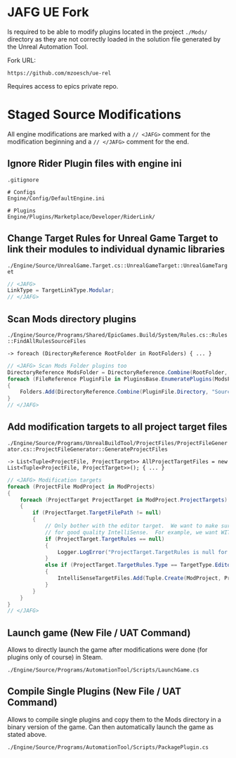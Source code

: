 # JAFG UE Fork

Is required to be able to modify plugins located in the project `./Mods/` directory
as they are not correctly loaded in the solution file generated by the Unreal Automation Tool.

Fork URL:

```
https://github.com/mzoesch/ue-rel
```

Requires access to epics private repo.

# Staged Source Modifications

All engine modifications are marked with a `// <JAFG>` comment
for the modification beginning and a `// </JAFG>` comment for the end.

## Ignore Rider Plugin files with engine ini

`.gitignore`

```.gitignore
# Configs
Engine/Config/DefaultEngine.ini

# Plugins
Engine/Plugins/Marketplace/Developer/RiderLink/
```

## Change Target Rules for Unreal Game Target to link their modules to individual dynamic libraries

`./Engine/Source/UnrealGame.Target.cs::UnrealGameTarget::UnrealGameTarget`

```csharp
// <JAFG>
LinkType = TargetLinkType.Modular;
// </JAFG>
```

## Scan Mods directory plugins

`./Engine/Source/Programs/Shared/EpicGames.Build/System/Rules.cs::Rules::FindAllRulesSourceFiles`

`-> foreach (DirectoryReference RootFolder in RootFolders) { ... }`

```csharp
// <JAFG> Scan Mods Folder plugins too
DirectoryReference ModsFolder = DirectoryReference.Combine(RootFolder, "Mods");
foreach (FileReference PluginFile in PluginsBase.EnumeratePlugins(ModsFolder))
{
    Folders.Add(DirectoryReference.Combine(PluginFile.Directory, "Source"));
}
// </JAFG>
```

## Add modification targets to all project target files

`./Engine/Source/Programs/UnrealBuildTool/ProjectFiles/ProjectFileGenerator.cs::ProjectFileGenerator::GenerateProjectFiles`

`-> List<Tuple<ProjectFile, ProjectTarget>> AllProjectTargetFiles = new List<Tuple<ProjectFile, ProjectTarget>>(); { ... }`

```csharp
// <JAFG> Modification targets
foreach (ProjectFile ModProject in ModProjects)
{
    foreach (ProjectTarget ProjectTarget in ModProject.ProjectTargets)
    {
        if (ProjectTarget.TargetFilePath != null)
        {
            // Only bother with the editor target.  We want to make sure that definitions are setup to be as inclusive as possible
            // for good quality IntelliSense.  For example, we want WITH_EDITORONLY_DATA=1, so using the editor targets works well.
            if (ProjectTarget.TargetRules == null)
            {
                Logger.LogError("ProjectTarget.TargetRules is null for {ProjectTarget}", ProjectTarget);
            }
            else if (ProjectTarget.TargetRules.Type == TargetType.Editor)
            {
                IntelliSenseTargetFiles.Add(Tuple.Create(ModProject, ProjectTarget));
            }
        }
    }
}
// </JAFG>
```

## Launch game (New File / UAT Command)

Allows to directly launch the game after modifications were done (for plugins only of course) in Steam.

`./Engine/Source/Programs/AutomationTool/Scripts/LaunchGame.cs`

## Compile Single Plugins (New File / UAT Command)

Allows to compile single plugins and copy them to the Mods directory in a binary version of the game. Can then automatically launch the game as stated above.

`./Engine/Source/Programs/AutomationTool/Scripts/PackagePlugin.cs`
